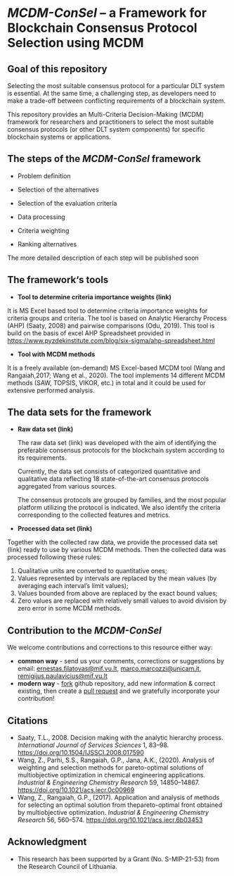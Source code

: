 # *MCDM-ConSel* – a Framework for Blockchain Consensus Protocol Selection using MCDM


## Goal of this repository

Selecting the most suitable consensus protocol for a particular DLT system is essential. At the same time, a challenging step, as developers need to make a trade-off between conflicting requirements of a blockchain system.

This repository provides an Multi-Criteria Decision-Making (MCDM) framework for researchers and practitioners to select the most suitable consensus protocols (or other DLT system components) for specific blockchain systems or applications.

## The steps of the *MCDM-ConSel* framework

- Problem definition

- Selection of the alternatives

- Selection of the evaluation criteria

- Data processing

- Criteria weighting

- Ranking alternatives

The more detailed description of each step will be published soon

## The framework‘s tools

- **Tool to determine criteria importance weights (link)**

It is MS Excel based tool to determine criteria importance weights for criteria groups and criteria. The tool is based on Analytic Hierarchy Process (AHP) (Saaty, 2008) and pairwise comparisons (Odu, 2019). This tool is build on the basis of excel AHP Spreadsheet provided in https://www.pyzdekinstitute.com/blog/six-sigma/ahp-spreadsheet.html

- **Tool with MCDM methods**

It is a freely available (on-demand) MS Excel-based MCDM tool (Wang and Rangaiah,2017; Wang et al., 2020). The tool implements 14 different MCDM methods (SAW, TOPSIS, VIKOR, etc.) in total and it could be used for extensive performed analysis.

## The data sets for the framework

- **Raw data set (link)**

  The raw data set (link) was developed with the aim of identifying the preferable consensus protocols for the blockchain system according to its requirements. 

  Currently, the data set consists of categorized quantitative and qualitative data reflecting 18 state-of-the-art consensus protocols aggregated from various sources.

  The consensus protocols are grouped by families, and the most popular platform utilizing the protocol is indicated. We also identify the criteria corresponding to the collected features and metrics. 

- **Processed data set (link)**

Together with the collected raw data, we provide the processed data set (link) ready to use by various MCDM methods. Then the collected data was processed following these rules:

1. Qualitative units are converted to quantitative ones;
2. Values represented by intervals are replaced by the mean values (by averaging each interval’s limit values);
3. Values bounded from above are replaced by the exact bound values;
4. Zero values are replaced with relatively small values  to  avoid  division  by  zero  error  in  some  MCDM  methods. 



## Contribution to the *MCDM-ConSel*

We welcome contributions and corrections to this resource either way:

- **common way** - send us your comments, corrections or     suggestions by email: [ernestas.filatovas@mif.vu.lt](mailto:ernestas.filatovas@mif.vu.lt), [marco.marcozzi@unicam.it](mailto:marco.marcozzi@unicam.it), [remigijus.paulavicius@mif.vu.lt](mailto:remigijus.paulavicius@imperial.ac.uk)
- **modern way** - [fork](https://help.github.com/articles/fork-a-repo/) github repository, add new information     & correct existing, then create a [pull request](https://help.github.com/articles/creating-a-pull-request-from-a-fork/) and     we gratefully incorporate your contribution!

## Citations

- Saaty, T.L., 2008. Decision making with the analytic hierarchy process. *International Journal of Services Sciences* 1, 83–98. https://doi.org/10.1504/IJSSCI.2008.017590 
- Wang, Z., Parhi, S.S., Rangaiah, G.P., Jana, A.K., (2020). Analysis of weighting and selection methods for pareto-optimal solutions of multiobjective optimization in chemical engineering applications. *Industrial & Engineering Chemistry Research* 59, 14850–14867. https://doi.org/10.1021/acs.iecr.0c00969
- Wang, Z., Rangaiah, G.P., (2017). Application and analysis of methods for selecting an optimal solution from thepareto-optimal front obtained by multiobjective optimization. *Industrial & Engineering Chemistry Research* 56, 560–574. https://doi.org/10.1021/acs.iecr.6b03453

## Acknowledgment

- This research has been supported by a Grant (No. S-MIP-21-53) from the Research Council of Lithuania.
